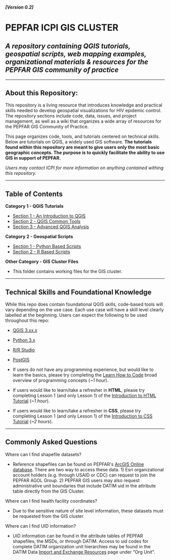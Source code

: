 <!-- [![DOI](https://zenodo.org/badge/288738217.svg)](https://zenodo.org/badge/latestdoi/288738217) -->
#### *[Version 0.2]*

# PEPFAR ICPI GIS CLUSTER

## _A repository containing **QGIS tutorials**, **geospatial scripts**, **web mapping examples**, organizational materials &amp; resources for the PEPFAR GIS community of practice_

---

## About this Repository:

This repository is a living resource that introduces knowledge and practical skills needed to develop geospatial visualizations for HIV epidemic control. The repository sections include code, data, issues, and project management, as well as a wiki that organizes a wide array of resources for the PEPFAR GIS Community of Practice.

This page organizes code, tools, and tutorials centered on technical skills. Below are tutorials on QGIS, a widely used GIS software. **The tutorials found within this repository are meant to give users only the most basic geographic concepts. The purpose is to quickly facilitate the ability to use GIS in support of PEPFAR.**

*Users may contact ICPI for more information on anything contained withing this repository.*

---

## Table of Contents

**Category 1 - QGIS Tutorials**

- [Section 1 - An Introduction to QGIS](https://github.com/ICPI/GIS/tree/master/1_QGIS_Tutorials/Section_1_QGIS_Basics)
- [Section 2 - QGIS Common Tools](/1_QGIS_Tutorials)
- [Section 3 - Advanced QGIS Analysis](/1_QGIS_Tutorials)

**Category 2 - Geospatial Scripts**

- [Section 1 - Python Based Scripts](https://github.com/ICPI/GIS/tree/master/2_Geospatial_Scripts/Python_scripts)
- [Section 2 - R Based Scripts](https://github.com/ICPI/GIS/tree/master/2_Geospatial_Scripts/R_scripts)


**Other Category - GIS Cluster Files**

- This folder contains working files for the GIS cluster.

---

## Technical Skills and Foundational Knowledge

While this repo does contain foundational QGIS skills, code-based tools will vary depending on the use case. Each use case will have a skill level clearly labelled at the beginning. Users can expect the following to be used throughout this repo:

- [QGIS 3.xx.x](https://www.qgis.org/en/site/)
- [Python 3.x](https://www.python.org/download/releases/3.0/)
- [R/R Studio](https://rstudio.com/)
- [PostGIS](https://postgis.net/)

- If users do not have any programming experience, but would like to learn the basics, please try completing the [Learn How to Code](https://www.codecademy.com/learn/learn-how-to-code) broad overview of programming concepts (*~1 hour*).

- If users would like to learn/take a refresher in **HTML**, please try completing Lesson 1 (and only Lesson 1) of the [Introduction to HTML Tutorial](https://www.codecademy.com/learn/learn-html) (*~1 hour*).

- If users would like to learn/take a refresher in **CSS**, please try completing Lesson 1 (and only Lesson 1) of the [Introduction to CSS Tutorial](https://www.codecademy.com/learn/learn-css) (*~2 hours*).

---

## Commonly Asked Questions

Where can I find shapefile datasets?

* Reference shapefiles can be found on PEPFAR's [ArcGIS Online database](http://www.arcgis.com/home/group.html?id=03fd0317a7b54d6b9a52139ab3b51702#overview). There are two way to access these data. 1) Esri organizational account holders (e.g. through USAID or CDC) can request to join the PEPFAR AGOL Group. 2) PEPFAR GIS users may also request administrative unit boundaries that include DATIM uid in the attribute table directly from the GIS Cluster.

Where can I find health facility coordinates?

* Due to the sensitive nature of site level information, these datasets must be requested from the GIS cluster.

Where can I find UID information?

* UID information can be found in the attribute tables of PEPFAR shapefiles, the MSDs, or through DATIM. Access to uid codes for complete DATIM organization unit hierarchies may be found in the DATIM Data [Import and Exchange Resources](https://datim.zendesk.com/hc/en-us/articles/115002334246-DATIM-Data-Import-and-Exchange-Resources) page under “Org Unit”.

<!-- ## How to Navigate this Repository.

This repo and its resources can be downloaded directly from Github for individual use. Each Chapter folder contains the chapter content, as well as any data and files referenced.

If you're an instructor using Canvas (or a similar LMS), and want to incorporate book materials directly into a course site, additional steps are necessary.

1. Download the workbook.
2. Convert Markdown files to HTML
    1. Each chapter contains one Markdown file with chapter content. To view this information in Canvas, it needs to first be converted to HTML.
    2. Use our [HTML-to-MD]() tool to convert each Markdown file.
3. Upload HTML to Canvas page
    1. Create a new page in Canvas.
    2. In the top right of the editor, select "HTML Editor"'.
    3. Copy the selected HTML file into the page.
4. Repair image links
    1. Upload all Chapter images (stored in an "img" folder in each Chapter) to Canvas.
    2. Now, each image will have its own URL on your canvas site.
    3. Replace the relative image links in the HTML with your new uploaded image links. -->
